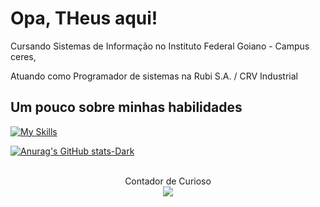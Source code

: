 
# Opa, THeus aqui!
Cursando Sistemas de Informação no Instituto Federal Goiano - Campus ceres,

Atuando como Programador de sistemas na Rubi S.A. / CRV Industrial

## Um pouco sobre minhas habilidades 



[![My Skills](https://skillicons.dev/icons?i=aws,angular,flutter,mysql,postgres,mongo,bootstrap,nodejs,npm,sass,py,ts,dart,php,js,java,git,sqlite,vscode,jquery&perline=5)](https://skillicons.dev)



[![Anurag's GitHub stats-Dark](https://github-readme-stats.vercel.app/api?username=THeusvsilv\&show_icons=true\&theme=dark#gh-dark-mode-only)](https://github.com/anuraghazra/github-readme-stats#responsive-card-theme#gh-dark-mode-only)
<br><br>
<p align="center" dir="auto"> 
  Contador de Curioso<br>
<img src="https://profile-counter.glitch.me/theusvsilv/count.svg" data-canonical-src="https://profile-counter.glitch.me/theusvsilv/count.svg" style="max-width: 100%;">
</p>

